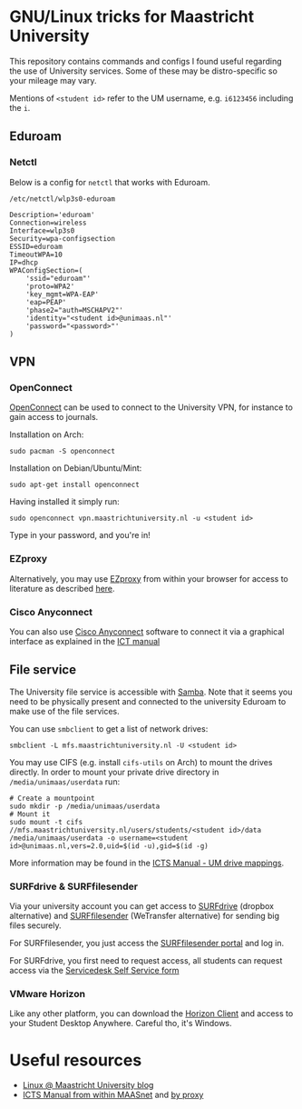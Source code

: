 # GNU/Linux tricks for Maastricht University
This repository contains commands and configs I found useful regarding the use of
University services. Some of these may be distro-specific so your mileage may vary.

Mentions of `<student id>` refer to the UM username, e.g. `i6123456` including the
`i`.

## Eduroam
### Netctl
Below is a config for `netctl` that works with Eduroam.

`/etc/netctl/wlp3s0-eduroam`
```
Description='eduroam'
Connection=wireless
Interface=wlp3s0
Security=wpa-configsection
ESSID=eduroam
TimeoutWPA=10
IP=dhcp
WPAConfigSection=(
	'ssid="eduroam"'
	'proto=WPA2'
	'key_mgmt=WPA-EAP'
	'eap=PEAP'
	'phase2="auth=MSCHAPV2"'
	'identity="<student id>@unimaas.nl"'
	'password="<password>"'
)
```

## VPN
### OpenConnect
[OpenConnect](https://wiki.archlinux.org/index.php/OpenConnect) can be used to
connect to the University VPN, for instance to gain access to journals.

Installation on Arch:
```
sudo pacman -S openconnect
```
Installation on Debian/Ubuntu/Mint:
```
sudo apt-get install openconnect
```

Having installed it simply run:
```
sudo openconnect vpn.maastrichtuniversity.nl -u <student id>
```
Type in your password, and you're in!

### EZproxy
Alternatively, you may use [EZproxy](https://www.oclc.org/nl/ezproxy.html) from
within your browser for access to literature as described
[here](https://linuxunimaas.blogspot.com/2013/11/reading-literature-from-home-with-your.html).

### Cisco Anyconnect
You can also use [Cisco Anyconnect](https://www.cisco.com/c/en/us/support/security/anyconnect-secure-mobility-client/tsd-products-support-series-home.html) software to connect it via a graphical interface as explained in the [ICT manual](https://kb-icts-maastrichtuniversity-nl.ezproxy.ub.unimaas.nl/pages/viewpage.action?pageId=20513914)

## File service
The University file service is accessible with
[Samba](https://wiki.archlinux.org/index.php/samba). Note that it seems you need to
be physically present and connected to the university Eduroam to make use of the file
services.

You can use `smbclient` to get a list of network drives:
```
smbclient -L mfs.maastrichtuniversity.nl -U <student id>
```

You may use CIFS (e.g. install `cifs-utils` on Arch) to mount the drives directly.
In order to mount your private drive directory in `/media/unimaas/userdata` run:
```
# Create a mountpoint
sudo mkdir -p /media/unimaas/userdata
# Mount it
sudo mount -t cifs //mfs.maastrichtuniversity.nl/users/students/<student id>/data /media/unimaas/userdata -o username=<student id>@unimaas.nl,vers=2.0,uid=$(id -u),gid=$(id -g)
```

More information may be found in the [ICTS Manual - UM drive
   mappings](https://kb-icts-maastrichtuniversity-nl.ezproxy.ub.unimaas.nl/display/ISM/Manual+File+Service+-+Mapping+UM+network+drives+in+Windows).

### SURFdrive & SURFfilesender
Via your university account you can get access to [SURFdrive](https://www.surf.nl/en/surfdrive-store-and-share-your-files-securely-in-the-cloud) (dropbox alternative) and [SURFfilesender](https://www.surf.nl/en/surffilesender-send-large-files-securely-and-encrypted) (WeTransfer alternative) for sending big files securely.

For SURFfilesender, you just access the [SURFfilesender portal](https://filesender.surf.nl) and log in.

For SURFdrive, you first need to request access, all students can request access via the [Servicedesk Self Service form](https://servicedesk.icts.maastrichtuniversity.nl/tas/public/ssp/content/serviceflow?unid=f4261c04678340efa43cc3f08914b6ec)

### VMware Horizon
Like any other platform, you can download the [Horizon Client](https://www.vmware.com/go/viewclients#linux64) and access to your Student Desktop Anywhere. Careful tho, it's Windows.

# Useful resources
 - [Linux @ Maastricht University blog](https://linuxunimaas.blogspot.com/)
 - [ICTS
   Manual from within
   MAASnet](https://kb.icts.maastrichtuniversity.nl/display/ISM/ICTS+Servicedesk+Manuals)
   and [by
   proxy](https://kb-icts-maastrichtuniversity-nl.ezproxy.ub.unimaas.nl/display/ISM/ICTS+Servicedesk+Manuals)


